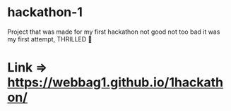# hackathon-1
Project that was made for my first hackathon not good not too bad it was my first attempt,  THRILLED 🤩
# Link => https://webbag1.github.io/1hackathon/
